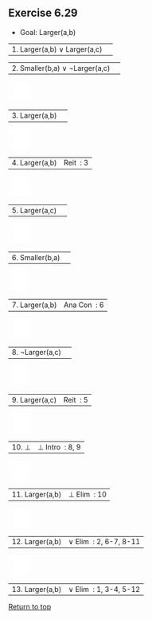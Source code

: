 <a name="ex629"></a>
<h2>Exercise 6.29</h2>

<ul>
<li><bf>Goal:</bf> Larger(a,b)</li>
</ul>

<div class="box">
<div class="proof">
<div class="step"><table><tbody><tr><td class="step"><span class="stepnumber">1. </span><span class="stepFormula" title="Larger(a, b) ∨ Larger(a, c)">Larger(a,b) ∨ Larger(a,c)</span></td><td class="ruleStep"></td></tr></tbody></table></div>
<div class="step"><table><tbody><tr><td class="step"><span class="stepnumber">2. </span><span class="stepFormula" title="Smaller(b, a) ∨ ¬Larger(a, c)">Smaller(b,a) ∨ ¬Larger(a,c)</span></td><td class="ruleStep"></td></tr></tbody></table></div>
<div class="fitchbar"></div>

<!-- Sub 1-->
<div><img class="open" src="images/help-with-circle.svg">
<div class="proof hid">
<div class="step"><table><tbody><tr><td class="step"><span class="stepnumber">3. </span><span class="stepFormula" title="Larger(a, b)">Larger(a,b)</span></td><td class="ruleStep"></td></tr></tbody></table></div>
<div class="fitchbar"></div>

<div><img class="open" src="images/help-with-circle.svg">
<div class="step hid"><table><tbody><tr><td class="step"><span class="stepnumber">4. </span><span class="stepFormula" title="Larger(a, b)">Larger(a,b)</span></td><td class="ruleStep"><span class="status valid" title="valid"></span><span class="rulename">Reit&nbsp;</span><span class="support"> : 3</span></td></tr></tbody></table></div>
</div>
</div></div>

<!-- Sub 2-->
<div><img class="open" src="images/help-with-circle.svg">
<div class="proof hid">
<div class="step"><table><tbody><tr><td class="step"><span class="stepnumber">5. </span><span class="stepFormula" title="Larger(a, c)">Larger(a,c)</span></td><td class="ruleStep"></td></tr></tbody></table></div>
<div class="fitchbar"></div>

  <!-- Subsub 1-->
  <div><img class="open" src="images/help-with-circle.svg">
  <div class="proof hid"><div class="step"><table><tbody><tr><td class="step"><span class="stepnumber">6. </span><span class="stepFormula" title="Smaller(b, a)">Smaller(b,a)</span></td><td class="ruleStep"></td></tr></tbody></table></div>
  <div class="fitchbar"></div>

  <div><img class="open" src="images/help-with-circle.svg">
  <div class="step hid"><table><tbody><tr><td class="step"><span class="stepnumber">7. </span><span class="stepFormula" title="Larger(a, b)">Larger(a,b)</span></td><td class="ruleStep"><span class="status valid" title="valid"></span><span class="rulename">Ana Con&nbsp;</span><span class="support"> : 6</span></td></tr></tbody></table></div>
  </div>
  </div></div>

  <!-- Subsub 2 -->
  <div><img class="open" src="images/help-with-circle.svg">
  <div class="proof hid"><div class="step"><table><tbody><tr><td class="step"><span class="stepnumber">8. </span><span class="stepFormula" title="¬Larger(a, c)">¬Larger(a,c)</span></td><td class="ruleStep"></td></tr></tbody></table></div>
  <div class="fitchbar"></div>

  <div><img class="open" src="images/help-with-circle.svg">
  <div class="step hid"><table><tbody><tr><td class="step"><span class="stepnumber">9. </span><span class="stepFormula" title="Larger(a, c)">Larger(a,c)</span></td><td class="ruleStep"><span class="status valid" title="valid"></span><span class="rulename">Reit&nbsp;</span><span class="support"> : 5</span></td></tr></tbody></table></div>
  </div>

  <div><img class="open" src="images/help-with-circle.svg">
  <div class="step hid"><table><tbody><tr><td class="step"><span class="stepnumber">10. </span><span class="stepFormula" title="∧#8869;">⊥</span></td><td class="ruleStep"><span class="status valid" title="valid"></span><span class="rulename">⊥&nbsp;Intro&nbsp;</span><span class="support"> : 8, 9</span></td></tr></tbody></table></div>
  </div>

  <div><img class="open" src="images/help-with-circle.svg">
  <div class="step hid"><table><tbody><tr><td class="step"><span class="stepnumber">11. </span><span class="stepFormula" title="Larger(a, b)">Larger(a,b)</span></td><td class="ruleStep"><span class="status valid" title="valid"></span><span class="rulename">⊥&nbsp;Elim&nbsp;</span><span class="support"> : 10</span></td></tr></tbody></table></div>
  </div>
  </div></div>

<div><img class="open" src="images/help-with-circle.svg">
<div class="step hid"><table><tbody><tr><td class="step"><span class="stepnumber">12. </span><span class="stepFormula" title="Larger(a, b)">Larger(a,b)</span></td><td class="ruleStep"><span class="status valid" title="valid"></span><span class="rulename">∨&nbsp;Elim&nbsp;</span><span class="support"> : 2, 6-7, 8-11</span></td></tr></tbody></table></div>
</div>
</div></div>

<div><img class="open" src="images/help-with-circle.svg">
<div class="step hid"><table><tbody><tr><td class="step"><span class="stepnumber">13. </span><span class="stepFormula" title="Larger(a, b)">Larger(a,b)</span></td><td class="ruleStep"><span class="status valid" title="valid"></span><span class="rulename">∨&nbsp;Elim&nbsp;</span><span class="support"> : 1, 3-4, 5-12</span></td></tr></tbody></table></div></div>
</div>
</div>

<a href="#top">Return to top</a>
